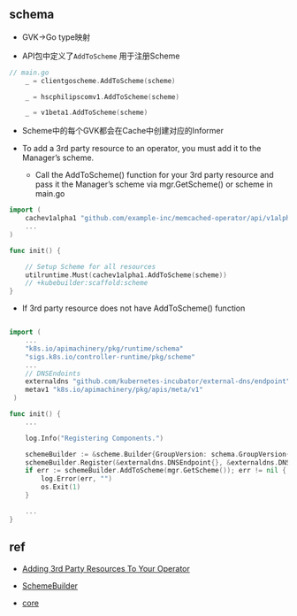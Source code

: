 ## schema
+ GVK->Go type映射

+ API包中定义了`AddToScheme` 用于注册Scheme
```go
// main.go
	_ = clientgoscheme.AddToScheme(scheme)

	_ = hscphilipscomv1.AddToScheme(scheme)

	_ = v1beta1.AddToScheme(scheme)
```
+ Scheme中的每个GVK都会在Cache中创建对应的Informer

+ To add a 3rd party resource to an operator, you must add it to the Manager’s scheme.
	+ Call the AddToScheme() function for your 3rd party resource and pass it the Manager’s scheme via mgr.GetScheme() or scheme in main.go
```go
import (
    cachev1alpha1 "github.com/example-inc/memcached-operator/api/v1alpha1
    ...
)

func init() {

    // Setup Scheme for all resources
    utilruntime.Must(cachev1alpha1.AddToScheme(scheme))
    // +kubebuilder:scaffold:scheme
}
```

+  If 3rd party resource does not have AddToScheme() function
```go

import (
    ...
    "k8s.io/apimachinery/pkg/runtime/schema"
    "sigs.k8s.io/controller-runtime/pkg/scheme"
    ...
    // DNSEndoints
    externaldns "github.com/kubernetes-incubator/external-dns/endpoint"
    metav1 "k8s.io/apimachinery/pkg/apis/meta/v1"
 )

func init() {
    ...

    log.Info("Registering Components.")

    schemeBuilder := &scheme.Builder{GroupVersion: schema.GroupVersion{Group: "externaldns.k8s.io", Version: "v1alpha1"}}
    schemeBuilder.Register(&externaldns.DNSEndpoint{}, &externaldns.DNSEndpointList{})
    if err := schemeBuilder.AddToScheme(mgr.GetScheme()); err != nil {
        log.Error(err, "")
        os.Exit(1)
    }

    ...
}
```


## ref

+ [Adding 3rd Party Resources To Your Operator](https://sdk.operatorframework.io/docs/building-operators/golang/advanced-topics/)

+ [SchemeBuilder](https://godoc.org/sigs.k8s.io/controller-runtime/pkg/scheme#Builder)
<!-- api -->
+ [core](https://godoc.org/k8s.io/api/core/v1)